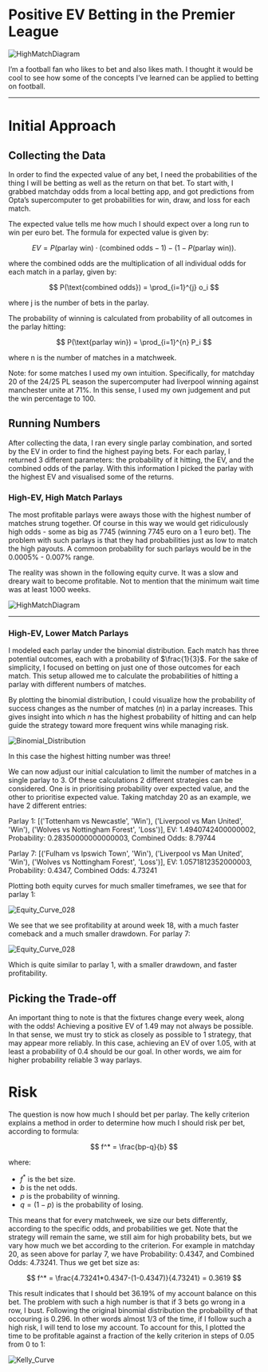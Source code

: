 # Positive EV Betting in the Premier League

![HighMatchDiagram](assets/banner.png)

I’m a football fan who likes to bet and also likes math. I thought it would be cool to see how some of the concepts I’ve learned can be applied to betting on football.

---

# Initial Approach

## Collecting the Data

In order to find the expected value of any bet, I need the probabilities of the thing I will be betting as well as the return on that bet. To start with, I grabbed matchday odds from a local betting app, and got predictions from Opta’s supercomputer to get probabilities for win, draw, and loss for each match.

The expected value tells me how much I should expect over a long run to win per euro bet. The formula for expected value is given by:
     
$$
EV = P(\text{parlay win}) \cdot (\text{combined odds} - 1) - (1 - P(\text{parlay win})).
$$

where the combined odds are the multiplication of all individual odds for each match in a parlay, given by:

$$
P(\text{combined odds}) = \prod_{i=1}^{j} o_i
$$

where j is the number of bets in the parlay.

The probability of winning is calculated from probability of all outcomes in the parlay hitting:

$$
P(\text{parlay win}) = \prod_{i=1}^{n} P_i
$$

where n is the number of matches in a matchweek.

Note: for some matches I used my own intuition. Specifically, for matchday 20 of the 24/25 PL season the supercomputer had liverpool winning against manchester unite at 71%. In this sense, I used my own judgement and put the win percentage to 100.

## Running Numbers

After collecting the data, I ran every single parlay combination, and sorted by the EV in order to find the highest paying bets. For each parlay, I returned 3 different parameters: the probability of it hitting, the EV, and the combined odds of the parlay. With this information I picked the parlay with the highest EV and visualised some of the returns.

### High-EV, High Match Parlays

The most profitable parlays were aways those with the highest number of matches strung together. Of course in this way we would get ridiculously high odds - some as big as 7745 (winning 7745 euro on a 1 euro bet). The problem with such parlays is that they had probabilities just as low to match the high payouts. A commoon probability for such parlays would be in the 0.0005% - 0.007% range. 

The reality was shown in the following equity curve. It was a slow and dreary wait to become profitable. Not to mention that the minimum wait time was at least 1000 weeks.

![HighMatchDiagram](assets/highmatches.png)


---

### High-EV, Lower Match Parlays

I modeled each parlay under the binomial distribution. Each match has three potential outcomes, each with a probability of $\frac{1}{3}$. For the sake of simplicity, I focused on betting on just one of those outcomes for each match. This setup allowed me to calculate the probabilities of hitting a parlay with different numbers of matches.

By plotting the binomial distribution, I could visualize how the probability of success changes as the number of matches ($n$) in a parlay increases. This gives insight into which $n$ has the highest probability of hitting and can help guide the strategy toward more frequent wins while managing risk.

![Binomial_Distribution](assets/binomial.png)

In this case the highest hitting number was three!

We can now adjust our initial calculation to limit the number of matches in a single parlay to 3. Of these calculations 2 different strategies can be considered. One is in prioritising probability over expected value, and the other to prioritise expected value. Taking matchday 20 as an example, we have 2 different entries:

Parlay 1: [('Tottenham vs Newcastle', 'Win'), ('Liverpool vs Man United', 'Win'), ('Wolves vs Nottingham Forest', 'Loss')], EV: 1.4940742400000002, Probability: 0.28350000000000003, Combined Odds: 8.79744

Parlay 7: [('Fulham vs Ipswich Town', 'Win'), ('Liverpool vs Man United', 'Win'), ('Wolves vs Nottingham Forest', 'Loss')], EV: 1.0571812352000003, Probability: 0.4347, Combined Odds: 4.73241

Plotting both equity curves for much smaller timeframes, we see that for parlay 1:

![Equity_Curve_028](assets/prob028.png)

We see that we see profitability at around week 18, with a much faster comeback and a much smaller drawdown. For parlay 7:

![Equity_Curve_028](assets/prob043.png)

Which is quite similar to parlay 1, with a smaller drawdown, and faster profitability.

## Picking the Trade-off

An important thing to note is that the fixtures change every week, along with the odds! Achieving a positive EV of 1.49 may not always be possible. In that sense, we must try to stick as closely as possible to 1 strategy, that may appear more reliably. In this case, achieving an EV of over 1.05, with at least a probability of 0.4 should be our goal. In other words, we aim for higher probability reliable 3 way parlays.

# Risk

The question is now how much I should bet per parlay. The kelly criterion explains a method in order to determine how much I should risk per bet, according to formula:

$$
f^* = \frac{bp-q}{b}
$$

where:
- $f^*$ is the bet size.
- $b$ is the net odds.
- $p$ is the probability of winning.
- $q = (1-p)$ is the probability of losing.

This means that for every matchweek, we size our bets differently, according to the specific odds, and probabilities we get. Note that the strategy will remain the same, we still aim for high probability bets, but we vary how much we bet according to the criterion. For example in matchday 20, as seen above for parlay 7, we have Probability: 0.4347, and Combined Odds: 4.73241. Thus we get bet size as:

$$
f^* = \frac{4.73241*0.4347-(1-0.4347)}{4.73241} = 0.3619
$$

This result indicates that I should bet 36.19% of my account balance on this bet. The problem with such a high number is that if 3 bets go wrong in a row, I bust. Following the original binomial distribution the probability of that occouring is 0.296. In other words almost 1/3 of the time, if I follow such a high risk, I will tend to lose my account. To account for this, I plotted the time to be profitable against a fraction of the kelly criterion in steps of 0.05 from 0 to 1:

![Kelly_Curve](assets/time_to_profit.png)
